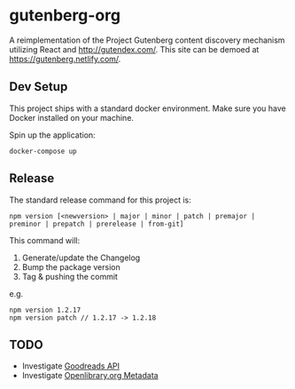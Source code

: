 # gutenberg-org

A reimplementation of the Project Gutenberg content discovery mechanism utilizing React and http://gutendex.com/. This site can be demoed at https://gutenberg.netlify.com/.

## Dev Setup

This project ships with a standard docker environment. Make sure you have Docker installed on your machine.

Spin up the application:

```
docker-compose up
```

## Release

The standard release command for this project is:
```
npm version [<newversion> | major | minor | patch | premajor | preminor | prepatch | prerelease | from-git]
```

This command will:

1. Generate/update the Changelog
1. Bump the package version
1. Tag & pushing the commit


e.g.

```
npm version 1.2.17
npm version patch // 1.2.17 -> 1.2.18
```


## TODO

- Investigate [Goodreads API](https://www.goodreads.com/api/index)
- Investigate [Openlibrary.org Metadata](https://openlibrary.org/developers/api)
